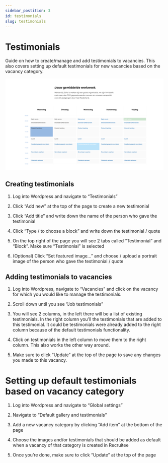 ```yaml
---
sidebar_postition: 3
id: testimonials
slug: testimonials
---
```


# Testimonials

Guide on how to create/manage and add testimonials to vacancies. This also covers setting up default testimonials for new vacancies based on the vacancy category.

![IMAGE ALT TEXT HERE](../static/img/calendar-documentation-image.png)


## Creating testimonials

1. Log into Wordpress and navigate to “Testimonials”

2. Click “Add new” at the top of the page to create a new testimonial

3. Click “Add title” and write down the name of the person who gave the testimonial

4. Click “Type / to choose a block” and write down the testimonial / quote

5. On the top right of the page you will see 2 tabs called “Testimonial” and “Block”. Make sure “Testimonial” is selected

6. (Optional) Click “Set featured image...” and choose / upload a portrait image of the person who gave the testimonial / quote


## Adding testimonials to vacancies

1. Log into Wordpress, navigate to “Vacancies” and click on the vacancy for which you would like to manage the testimonials.

2. Scroll down until you see “Job testimonials”

3. You will see 2 columns, in the left there will be a list of existing testimonials. In the right column you’ll the testimonials that are added to this testimonial. It could be testimonials were already added to the right column because of the default testimonials functionality.

4. Click on testimonials in the left column to move them to the right column. This also works the other way around.

5. Make sure to click “Update” at the top of the page to save any changes you made to this vacancy.


# Setting up default testimonials based on vacancy category

1. Log into Wordpress and navigate to “Global settings”

2. Navigate to “Default gallery and testimonials”

3. Add a new vacancy category by clicking “Add item” at the bottom of the page

4. Choose the images and/or testimonials that should be added as default when a vacancy of that category is created in Recruitee

5. Once you’re done, make sure to click “Update” at the top of the page
